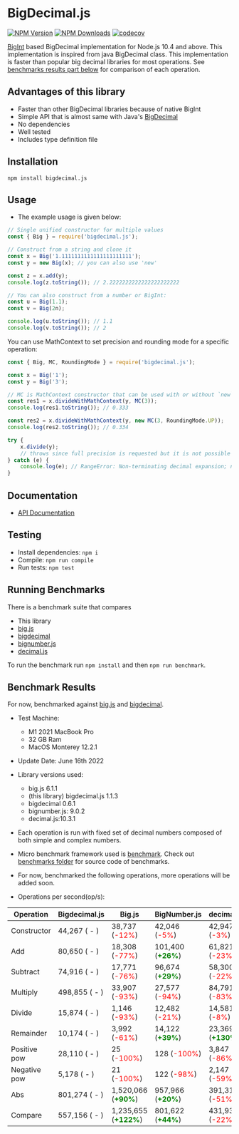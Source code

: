 # BigDecimal.js

[![NPM Version][npm-image]][npm-url]
[![NPM Downloads][downloads-image]][downloads-url]
[![codecov](https://codecov.io/gh/srknzl/bigdecimal.js/branch/main/graph/badge.svg?token=Y9PL8TFV2L)](https://codecov.io/gh/srknzl/bigdecimal.js)

[BigInt](https://developer.mozilla.org/en-US/docs/Web/JavaScript/Reference/Global_Objects/BigInt) based BigDecimal implementation for Node.js 10.4 and above.
This implementation is inspired from java BigDecimal class. This implementation is faster than popular big decimal libraries for most operations.
See [benchmarks results part below](https://github.com/srknzl/bigdecimal.js#benchmark-results) for comparison of each operation.

## Advantages of this library

* Faster than other BigDecimal libraries because of native BigInt
* Simple API that is almost same with Java's [BigDecimal](https://docs.oracle.com/en/java/javase/16/docs/api/java.base/java/math/BigDecimal.html)
* No dependencies
* Well tested
* Includes type definition file

## Installation

```
npm install bigdecimal.js
```

## Usage

* The example usage is given below:

```javascript
// Single unified constructor for multiple values
const { Big } = require('bigdecimal.js');

// Construct from a string and clone it
const x = Big('1.1111111111111111111111');
const y = new Big(x); // you can also use 'new'

const z = x.add(y);
console.log(z.toString()); // 2.2222222222222222222222

// You can also construct from a number or BigInt:
const u = Big(1.1);
const v = Big(2n);

console.log(u.toString()); // 1.1
console.log(v.toString()); // 2
```

You can use MathContext to set precision and rounding mode for a specific operation:

```javascript
const { Big, MC, RoundingMode } = require('bigdecimal.js');

const x = Big('1');
const y = Big('3');

// MC is MathContext constructor that can be used with or without `new`
const res1 = x.divideWithMathContext(y, MC(3)); 
console.log(res1.toString()); // 0.333

const res2 = x.divideWithMathContext(y, new MC(3, RoundingMode.UP));
console.log(res2.toString()); // 0.334

try {
    x.divide(y);
    // throws since full precision is requested but it is not possible
} catch (e) {
    console.log(e); // RangeError: Non-terminating decimal expansion; no exact representable decimal result.
}
```
## Documentation

* [API Documentation](https://srknzl.github.io/bigdecimal.js)

## Testing

* Install dependencies: `npm i`
* Compile: `npm run compile`
* Run tests: `npm test`

## Running Benchmarks

There is a benchmark suite that compares

* This library
* [big.js](https://github.com/MikeMcl/big.js)
* [bigdecimal](https://github.com/iriscouch/bigdecimal.js)
* [bignumber.js](https://github.com/MikeMcl/bignumber.js)
* [decimal.js](https://github.com/MikeMcl/decimal.js)

To run the benchmark run `npm install` and then `npm run benchmark`.

## Benchmark Results

For now, benchmarked against [big.js](https://www.npmjs.com/package/big.js) and [bigdecimal](https://www.npmjs.com/package/bigdecimal).

* Test Machine:
  * M1 2021 MacBook Pro 
  * 32 GB Ram
  * MacOS Monterey 12.2.1
* Update Date: June 16th 2022
* Library versions used:  
    * big.js 6.1.1
    * (this library) bigdecimal.js 1.1.3
    * bigdecimal 0.6.1
    * bignumber.js: 9.0.2
    * decimal.js:10.3.1

* Each operation is run with fixed set of decimal numbers composed of both simple and complex numbers.
* Micro benchmark framework used is [benchmark](https://www.npmjs.com/package/benchmark). Check out [benchmarks folder](https://github.com/srknzl/bigdecimal.js/tree/main/benchmarks) for source code of benchmarks.
* For now, benchmarked the following operations, more operations will be added soon.
* Operations per second(op/s):

| Operation | Bigdecimal.js | Big.js | BigNumber.js | decimal.js | GWTBased |
| --- | --- | --- | --- | --- | --- |
| Constructor | 44,267 ( - ) | 38,737 (<span style="color:red">-12%</span>) | 42,046 (<span style="color:red">-5%</span>) | 42,947 (<span style="color:red">-3%</span>) | 2,819 (<span style="color:red">-94%</span>) |
| Add | 80,650 ( - ) | 18,308 (<span style="color:red">-77%</span>) | 101,400 (<span style="color:green">**+26%**</span>) | 61,821 (<span style="color:red">-23%</span>) | 90 (<span style="color:red">-100%</span>) |
| Subtract | 74,916 ( - ) | 17,771 (<span style="color:red">-76%</span>) | 96,674 (<span style="color:green">**+29%**</span>) | 58,300 (<span style="color:red">-22%</span>) | 92 (<span style="color:red">-100%</span>) |
| Multiply | 498,855 ( - ) | 33,907 (<span style="color:red">-93%</span>) | 27,577 (<span style="color:red">-94%</span>) | 84,791 (<span style="color:red">-83%</span>) | 2,735 (<span style="color:red">-99%</span>) |
| Divide | 15,874 ( - ) | 1,146 (<span style="color:red">-93%</span>) | 12,482 (<span style="color:red">-21%</span>) | 14,581 (<span style="color:red">-8%</span>) | 672 (<span style="color:red">-96%</span>) |
| Remainder | 10,174 ( - ) | 3,992 (<span style="color:red">-61%</span>) | 14,122 (<span style="color:green">**+39%**</span>) | 23,369 (<span style="color:green">**+130%**</span>) | 2,562 (<span style="color:red">-75%</span>) |
| Positive pow | 28,110 ( - ) | 25 (<span style="color:red">-100%</span>) | 128 (<span style="color:red">-100%</span>) | 3,847 (<span style="color:red">-86%</span>) | 6 (<span style="color:red">-100%</span>) |
| Negative pow | 5,178 ( - ) | 21 (<span style="color:red">-100%</span>) | 122 (<span style="color:red">-98%</span>) | 2,147 (<span style="color:red">-59%</span>) | 282 (<span style="color:red">-95%</span>) |
| Abs | 801,274 ( - ) | 1,520,066 (<span style="color:green">**+90%**</span>) | 957,966 (<span style="color:green">**+20%**</span>) | 391,313 (<span style="color:red">-51%</span>) | 14,215 (<span style="color:red">-98%</span>) |
| Compare | 557,156 ( - ) | 1,235,655 (<span style="color:green">**+122%**</span>) | 801,622 (<span style="color:green">**+44%**</span>) | 431,935 (<span style="color:red">-22%</span>) | 1,034,051 (<span style="color:green">**+86%**</span>) |

[npm-image]: https://img.shields.io/npm/v/bigdecimal.js.svg
[npm-url]: https://npmjs.org/package/bigdecimal.js
[downloads-image]: https://img.shields.io/npm/dm/bigdecimal.js.svg
[downloads-url]: https://npmcharts.com/compare/bigdecimal.js?minimal=true
